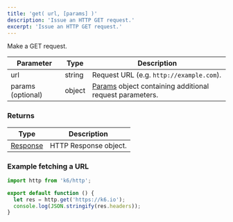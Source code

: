 ```yaml
---
title: 'get( url, [params] )'
description: 'Issue an HTTP GET request.'
excerpt: 'Issue an HTTP GET request.'
---
```


Make a GET request.

| Parameter         | Type   | Description                                                                                     |
| ----------------- | ------ | ----------------------------------------------------------------------------------------------- |
| url               | string | Request URL (e.g. `http://example.com`).                                                        |
| params (optional) | object | [Params](/javascript-api/v0.32/k6-http/params) object containing additional request parameters. |

### Returns

| Type                                               | Description           |
| -------------------------------------------------- | --------------------- |
| [Response](/javascript-api/v0.32/k6-http/response) | HTTP Response object. |

### Example fetching a URL

<CodeGroup labels={[]}>

```javascript
import http from 'k6/http';

export default function () {
  let res = http.get('https://k6.io');
  console.log(JSON.stringify(res.headers));
}
```

</CodeGroup>
